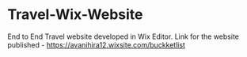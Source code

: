 # Travel-Wix-Website
End to End Travel website developed in Wix Editor.
Link for the website published - https://avanihira12.wixsite.com/buckketlist
